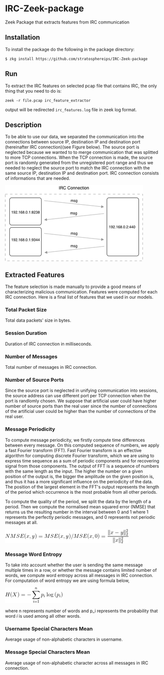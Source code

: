 # IRC-Zeek-package
Zeek Package that extracts features from IRC communication

## Installation
To install the package do the following in the package directory:

    $ zkg install https://github.com/stratosphereips/IRC-Zeek-package

## Run
To extract the IRC features on selected pcap file that contains IRC, the only thing that you need to do is:

    zeek -r file.pcap irc_feature_extractor

output will be redirected `irc_features.log` file in zeek log format.

## Description
To be able to use our data, we separated the communication into the connections between source IP, destination IP and destination port (hereinafter IRC connection)(see Figure below). The source port is neglected because we wanted to to merge communication that was splitted to more TCP connections. When the TCP connection is made, the source port is randomly generated from the unregistered port range and thus we needed to neglect the source port to match the IRC connection with the same source IP, destination IP and destination port. 
IRC connection consists of informations that are needed.

![IRC Connection Scheme](figs/irc-connection.png)

## Extracted Features
The feature selection is made manually to provide a good means of characterizing malicious communication. Features were computed for each IRC connection. Here is a final list of features that we used in our models.
### Total Packet Size
Total data packets' size in bytes.
### Session Duration
Duration of IRC connection in milliseconds.
### Number of Messages
Total number of messages in IRC connection.
### Number of Source Ports
Since the source port is neglected in unifying communication into sessions, the source address can use different port per TCP connection when the port is randlomly chosen. We suppose that artificial user could have higher number of source ports than the real user since the number of connections of the artificial user could be higher than the number of connections of the real user.
### Message Periodicity
To compute message periodicity, we firstly compute time differences between every message. On this computed sequence of numbers, we apply a fast Fourier transform (FFT). Fast Fourier transform is an effective algorithm for computing discrete Fourier transform, which we are using to express time sequence as a sum of periodic components and for recovering signal from those components. The output of FFT is a sequence of numbers with the same length as the input. The higher the number on a given position of the output is, the bigger the amplitude on the given position is, and thus it has a more significant influence on the periodicity of the data. The position of the largest element in the FFT's output represents the length of the period which occurrence is the most probable from all other periods.

To compute the quality of the period, we split the data by the length of a period. Then we compute the normalised mean squared error (NMSE) that returns us the resulting number in the interval between 0 and 1 where 1 represents the perfectly periodic messages, and 0 represents not periodic messages at all.

![](figs/formula_per.gif)

### Message Word Entropy
To take into account whether the user is sending the same message multiple times in a row, or whether the message contains limited number of words, we compute word entropy across all messages in IRC connection. For computation of word entropy we are using formula below,

![](figs/formula_entropy.gif)

where n represents number of words and p_i represents the probability that word $i$ is used among all other words.
### Username Special Characters Mean
Average usage of non-alphabetic characters in username.
### Message Special Characters Mean
Average usage of non-alphabetic character across all messages in IRC connection.